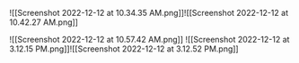 
![[Screenshot 2022-12-12 at 10.34.35 AM.png]]![[Screenshot 2022-12-12 at 10.42.27 AM.png]]

![[Screenshot 2022-12-12 at 10.57.42 AM.png]]
![[Screenshot 2022-12-12 at 3.12.15 PM.png]]![[Screenshot 2022-12-12 at 3.12.52 PM.png]]